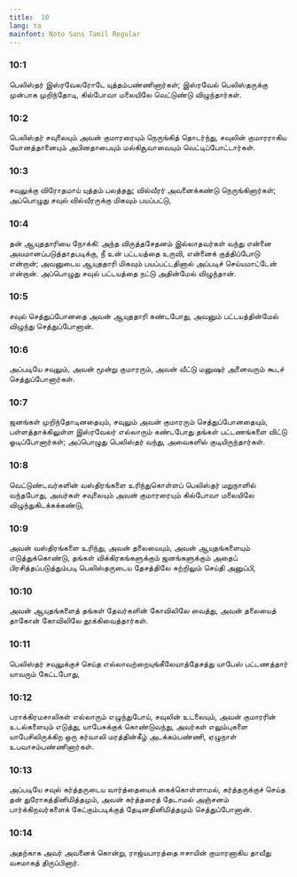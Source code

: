 ```yaml
---
title:  10
lang: ta
mainfont: Noto Sans Tamil Regular
---
```


###  10:1

பெலிஸ்தர் இஸ்ரவேலரோடே யுத்தம்பண்ணினார்கள்; இஸ்ரவேல் பெலிஸ்தருக்கு முன்பாக முறிந்தோடி, கில்போவா மலையிலே வெட்டுண்டு விழுந்தார்கள்.

###  10:2

பெலிஸ்தர் சவுலையும் அவன் குமாரரையும் நெருங்கித் தொடர்ந்து, சவுலின் குமாரராகிய யோனத்தானையும் அபினதாபையும் மல்கிசூவாவையும் வெட்டிப்போட்டார்கள்.

###  10:3

சவுலுக்கு விரோதமாய் யுத்தம் பலத்தது; வில்வீரர் அவனைக்கண்டு நெருங்கினார்கள்; அப்பொழுது சவுல் வில்வீரருக்கு மிகவும் பயப்பட்டு,

###  10:4

தன் ஆயுததாரியை நோக்கி: அந்த விருத்தசேதனம் இல்லாதவர்கள் வந்து என்னை அவமானப்படுத்தாதபடிக்கு, நீ உன் பட்டயத்தை உருவி, என்னைக் குத்திப்போடு என்றான்; அவனுடைய ஆயுததாரி மிகவும் பயப்பட்டதினால் அப்படிச் செய்யமாட்டேன் என்றான். அப்பொழுது சவுல் பட்டயத்தை நட்டு அதின்மேல் விழுந்தான்.

###  10:5

சவுல் செத்துப்போனதை அவன் ஆயுததாரி கண்டபோது, அவனும் பட்டயத்தின்மேல் விழுந்து செத்துப்போனான்.

###  10:6

அப்படியே சவுலும், அவன் மூன்று குமாரரும், அவன் வீட்டு மனுஷர் அனைவரும் கூடச் செத்துப்போனார்கள்.

###  10:7

ஜனங்கள் முறிந்தோடினதையும், சவுலும் அவன் குமாரரும் செத்துப்போனதையும், பள்ளத்தாக்கிலுள்ள இஸ்ரவேலர் எல்லாரும் கண்டபோது தங்கள் பட்டணங்களை விட்டு ஓடிப்போனார்கள்; அப்பொழுது பெலிஸ்தர் வந்து, அவைகளில் குடியிருந்தார்கள்.

###  10:8

வெட்டுண்டவர்களின் வஸ்திரங்களை உரிந்துகொள்ளப் பெலிஸ்தர் மறுநாளில் வந்தபோது, அவர்கள் சவுலையும் அவன் குமாரரையும் கில்போவா மலையிலே விழுந்துகிடக்கக்கண்டு,

###  10:9

அவன் வஸ்திரங்களை உரிந்து, அவன் தலையையும், அவன் ஆயுதங்களையும் எடுத்துக்கொண்டு, தங்கள் விக்கிரகங்களுக்கும் ஜனங்களுக்கும் அதைப் பிரசித்தப்படுத்தும்படி பெலிஸ்தருடைய தேசத்திலே சுற்றிலும் செய்தி அனுப்பி,

###  10:10

அவன் ஆயுதங்களைத் தங்கள் தேவர்களின் கோவிலிலே வைத்து, அவன் தலையைத் தாகோன் கோவிலிலே தூக்கிவைத்தார்கள்.

###  10:11

பெலிஸ்தர் சவுலுக்குச் செய்த எல்லாவற்றையுங்கீலேயாத்தேசத்து யாபேஸ் பட்டணத்தார் யாவரும் கேட்டபோது,

###  10:12

பராக்கிரமசாலிகள் எல்லாரும் எழுந்துபோய், சவுலின் உடலையும், அவன் குமாரரின் உடல்களையும் எடுத்து, யாபேசுக்குக் கொண்டுவந்து, அவர்கள் எலும்புகளை யாபேசிலிருக்கிற ஒரு கர்வாலி மரத்தின்கீழ் அடக்கம்பண்ணி, ஏழுநாள் உபவாசம்பண்ணினார்கள்.

###  10:13

அப்படியே சவுல் கர்த்தருடைய வார்த்தையைக் கைக்கொள்ளாமல், கர்த்தருக்குச் செய்த தன் துரோகத்தினிமித்தமும், அவன் கர்த்தரைத் தேடாமல் அஞ்சனம் பார்க்கிறவர்களைக் கேட்கும்படிக்குத் தேடினதினிமித்தமும் செத்துப்போனான்.

###  10:14

அதற்காக அவர் அவனைக் கொன்று, ராஜ்யபாரத்தை ஈசாயின் குமாரனாகிய தாவீது வசமாகத் திருப்பினார்.

